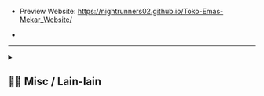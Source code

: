- Preview Website: https://nightrunners02.github.io/Toko-Emas-Mekar_Website/

- 
---
<details> 
  <summary>
  <h2> ⛓️‍💥 Misc / Lain-lain</h2> 
  </summary>

<p>
<div align="center">
<h3>
  🗣️ Powered By:
</h3>
<img src="https://awesome-svg.vercel.app/card/card_2?name=NightRunners02&summary=Newbie%20Developer&style=nameColor:rgba(223,255,0,1);summaryColor:rgba(57,255,20,1);backgroundColor:rgba(0,0,0,1);" />

---
<h3>
  🌠 Starred:
</h3>
  
[![Stargazers repo roster for @NightRunners02/](https://reporoster.com/stars/NightRunners02/Toko-Emas-Mekar_Website)](https://github.com/NightRunners02/Toko-Emas-Mekar_Website/stargazers)

---
<h3>
  🪐 Forked:
</h3>

[![Forkers repo roster for @NightRunners02/](https://reporoster.com/forks/NightRunners02/Toko-Emas-Mekar_Website)](https://github.com/NightRunners02/Toko-Emas-Mekar_Website/network/members)

---
<h3>
  💫 Star History:
</h3>

[![Star History Chart](https://api.star-history.com/svg?repos=NightRunners02/Toko-Emas-Mekar_Website&type=Date)](https://star-history.com/#NightRunners02/Toko-Emas-Mekar_Website&Date)

</p>
</div>
</details>
